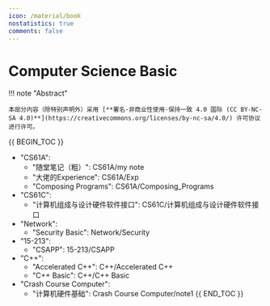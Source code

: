 ```yaml
---
icon: /material/book
nostatistics: true
comments: false
---
```


# Computer Science Basic

!!! note "Abstract"

    本部分内容（除特别声明外）采用 [**署名-非商业性使用-保持一致 4.0 国际 (CC BY-NC-SA 4.0)**](https://creativecommons.org/licenses/by-nc-sa/4.0/) 许可协议进行许可。

{{ BEGIN_TOC }}
- "CS61A":
    - "随堂笔记（粗）": CS61A/my note
    - "大佬的Experience": CS61A/Exp
    - "Composing Programs": CS61A/Composing_Programs
- "CS61C":
    - "计算机组成与设计硬件软件接口": CS61C/计算机组成与设计硬件软件接口
- "Network":
    - "Security Basic": Network/Security
- "15-213":
    - "CSAPP": 15-213/CSAPP
- "C++":
    - "Accelerated C++": C++/Accelerated C++
    - "C++ Basic": C++/C++ Basic
- "Crash Course Computer":
    - "计算机硬件基础": Crash Course Computer/note1
{{ END_TOC }}